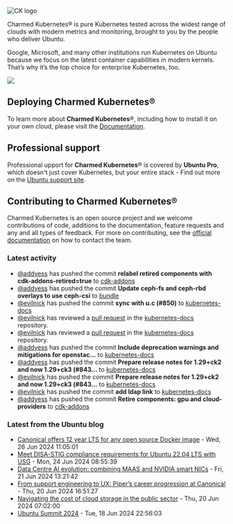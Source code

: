 ![CK logo](https://assets.ubuntu.com/v1/451d4cf4-Charmed+Kubernetes_RGB_onWhite_2022.svg)

Charmed Kubernetes® is pure Kubernetes tested across the widest range of clouds with modern metrics and monitoring, brought to you by the people who deliver Ubuntu.

Google, Microsoft, and many other institutions run Kubernetes on Ubuntu because we focus on the latest container capabilities in modern kernels. That’s why it’s the top choice for enterprise Kubernetes, too.

![](https://assets.ubuntu.com/v1/843c77b6-juju-at-a-glace.svg)

## Deploying Charmed Kubernetes®

To learn more about **Charmed Kubernetes**®, including how to install it on your own cloud, please visit the [Documentation][docs].

## Professional support

Professional upport for **Charmed Kubernetes**® is covered by **Ubuntu Pro**, which doesn't just cover Kubernetes, but your entire stack - Find out more on the [Ubuntu support site](https://ubuntu.com/support).

## Contributing to Charmed Kubernetes®

Charmed Kubernetes is an open source project and we welcome contributions of code, additions to the documentation, feature requests and any and all types of feedback. For more on contributing, see the [official documentation][get-in-touch] on how to contact the team.

<!-- LINKS -->
[docs]: https://ubuntu.com/kubernetes/docs
[get-in-touch]: https://ubuntu.com/kubernetes/docs/get-in-touch

### Latest activity

<!-- activity starts -->
 - [@addyess](https://github.com/addyess) has pushed the commit **relabel retired components with cdk-addons-retired=true** to [cdk-addons](https://github.com/charmed-kubernetes/cdk-addons)
 - [@addyess](https://github.com/addyess) has pushed the commit **Update ceph-fs and ceph-rbd overlays to use ceph-csi** to [bundle](https://github.com/charmed-kubernetes/bundle)
 - [@evilnick](https://github.com/evilnick) has pushed the commit **sync with u.c (#850)** to [kubernetes-docs](https://github.com/charmed-kubernetes/kubernetes-docs)
 - [@evilnick](https://github.com/evilnick) has reviewed a [pull request](https://github.com/charmed-kubernetes/kubernetes-docs/pull/850) in the [kubernetes-docs](https://github.com/charmed-kubernetes/kubernetes-docs) repository.
 - [@evilnick](https://github.com/evilnick) has reviewed a [pull request](https://github.com/charmed-kubernetes/kubernetes-docs/pull/850) in the [kubernetes-docs](https://github.com/charmed-kubernetes/kubernetes-docs) repository.
 - [@addyess](https://github.com/addyess) has pushed the commit **Include deprecation warnings and mitigations for openstac...** to [kubernetes-docs](https://github.com/charmed-kubernetes/kubernetes-docs)
 - [@addyess](https://github.com/addyess) has pushed the commit **Prepare release notes for 1.29+ck2 and now 1.29+ck3 (#843...** to [kubernetes-docs](https://github.com/charmed-kubernetes/kubernetes-docs)
 - [@evilnick](https://github.com/evilnick) has pushed the commit **Prepare release notes for 1.29+ck2 and now 1.29+ck3 (#843...** to [kubernetes-docs](https://github.com/charmed-kubernetes/kubernetes-docs)
 - [@evilnick](https://github.com/evilnick) has pushed the commit **add ldap link** to [kubernetes-docs](https://github.com/charmed-kubernetes/kubernetes-docs)
 - [@addyess](https://github.com/addyess) has pushed the commit **Retire components: gpu and cloud-providers** to [cdk-addons](https://github.com/charmed-kubernetes/cdk-addons)
<!-- activity ends -->

<!-- roadmap starts -->

<!-- roadmap ends -->

### Latest from the Ubuntu blog

<!-- blog starts -->
* [Canonical offers 12 year LTS for any open source Docker image](https://ubuntu.com//blog/canonical-offers-12-year-lts-for-any-open-source-docker-image) - Wed, 26 Jun 2024 11:05:01 
* [Meet DISA-STIG compliance requirements for Ubuntu 22.04 LTS with USG](https://ubuntu.com//blog/disa-stig-ubuntu-22-04-usg) - Mon, 24 Jun 2024 08:55:39 
* [Data Centre AI evolution: combining MAAS and NVIDIA smart NICs](https://ubuntu.com//blog/data-centre-ai-evolution-combining-maas-and-nvidia-smartnics) - Fri, 21 Jun 2024 13:21:42 
* [From support engineering to UX: Piper’s career progression at Canonical](https://ubuntu.com//blog/from-support-engineering-to-ux-pipers-career-progression-at-canonical) - Thu, 20 Jun 2024 16:51:27 
* [Navigating the cost of cloud storage in the public sector](https://ubuntu.com//blog/navigating-the-cost-of-cloud-storage-in-the-public-sector) - Thu, 20 Jun 2024 07:02:00 
* [Ubuntu Summit 2024](https://ubuntu.com//blog/ubuntu-summit-2024) - Tue, 18 Jun 2024 22:56:03 
<!-- blog ends -->
